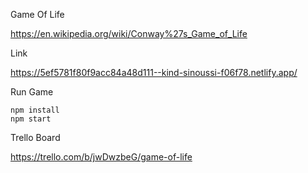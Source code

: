 Game Of Life 

https://en.wikipedia.org/wiki/Conway%27s_Game_of_Life

Link 

https://5ef5781f80f9acc84a48d111--kind-sinoussi-f06f78.netlify.app/



Run Game
```
npm install
npm start 
```
Trello Board

https://trello.com/b/jwDwzbeG/game-of-life


